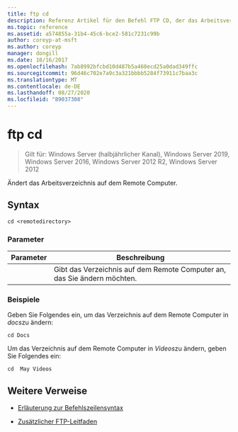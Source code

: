 ```yaml
---
title: ftp cd
description: Referenz Artikel für den Befehl FTP CD, der das Arbeitsverzeichnis auf dem Remote Computer ändert.
ms.topic: reference
ms.assetid: a574855a-31b4-45c6-bce2-581c7231c99b
author: coreyp-at-msft
ms.author: coreyp
manager: dongill
ms.date: 10/16/2017
ms.openlocfilehash: 7ab8992bfcbd10d487b5a460ecd25a0dad349ffc
ms.sourcegitcommit: 96d46c702e7a9c3a321bbbb5284f73911c7baa3c
ms.translationtype: MT
ms.contentlocale: de-DE
ms.lasthandoff: 08/27/2020
ms.locfileid: "89037308"
---
```

# <a name="ftp-cd"></a>ftp cd

> Gilt für: Windows Server (halbjährlicher Kanal), Windows Server 2019, Windows Server 2016, Windows Server 2012 R2, Windows Server 2012

Ändert das Arbeitsverzeichnis auf dem Remote Computer.

## <a name="syntax"></a>Syntax

```
cd <remotedirectory>
```

### <a name="parameters"></a>Parameter

| Parameter | Beschreibung |
| --------- | ----------- |
| <remotedirectory> | Gibt das Verzeichnis auf dem Remote Computer an, das Sie ändern möchten. |

### <a name="examples"></a>Beispiele

Geben Sie Folgendes ein, um das Verzeichnis auf dem Remote Computer in *docs*zu ändern:

```
cd Docs
```

Um das Verzeichnis auf dem Remote Computer in *Videos*zu ändern, geben Sie Folgendes ein:

```
cd  May Videos
```

## <a name="additional-references"></a>Weitere Verweise

- [Erläuterung zur Befehlszeilensyntax](command-line-syntax-key.md)

- [Zusätzlicher FTP-Leitfaden](/previous-versions/orphan-topics/ws.10/cc756013(v=ws.10))
